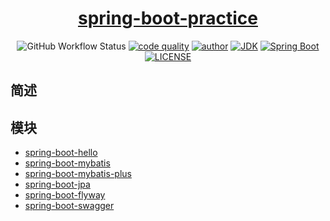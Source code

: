 # <center>[spring-boot-practice](https://github.com/xybert/spring-boot-practice)</center>

<p style="text-align: center">
  <a href="https://github.com/xybert/spring-boot-practice/actions"></a><img alt="GitHub Workflow Status" src="https://github.com/xybert/spring-boot-practice/actions/workflows/dev.yml/badge.svg?branch=dev">
  <a href="https://www.codacy.com/gh/xybert/spring-boot-practice/dashboard?utm_source=github.com&amp;utm_medium=referral&amp;utm_content=xybert/spring-boot-practice&amp;utm_campaign=Badge_Grade"><img alt="code quality" src="https://app.codacy.com/project/badge/Grade/6b4a0240044241248ba94ff62fa2e4c6"/></a>
  <a href="https://www.yuque.com/xybert"><img alt="author" src="https://img.shields.io/badge/author-xybert-blue.svg"/></a>
  <a href="https://www.oracle.com/technetwork/java/javase/downloads/index.html"><img alt="JDK" src="https://img.shields.io/badge/JDK-1.8.0_202-orange.svg"/></a>
  <a href="https://docs.spring.io/spring-boot/docs/2.7.4.RELEASE/reference/html/"><img alt="Spring Boot" src="https://img.shields.io/badge/Spring Boot-2.7.4.RELEASE-green.svg"/></a>
  <a href="https://github.com/xybert/spring-boot-practice/blob/dev/LICENSE"><img alt="LICENSE" src="https://img.shields.io/github/license/xybert/spring-boot-practice.svg"/></a>  
</p>

## 简述

## 模块

- [spring-boot-hello]()
- [spring-boot-mybatis]()
- [spring-boot-mybatis-plus]()
- [spring-boot-jpa]()
- [spring-boot-flyway]()
- [spring-boot-swagger]()